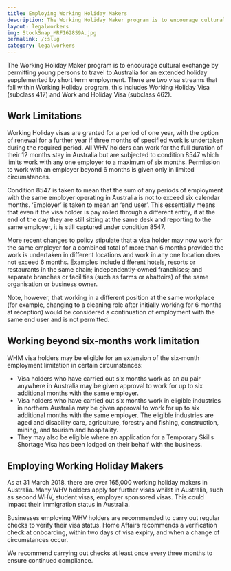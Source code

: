 ```yaml
---
title: Employing Working Holiday Makers
description: The Working Holiday Maker program is to encourage cultural exchange by permitting young persons to travel to Australia for an extended holiday supplemented by short term employment.
layout: legalworkers
img: StockSnap_MRF1628S9A.jpg
permalink: /:slug
category: legalworkers
---
```


The Working Holiday Maker program is to encourage cultural exchange by permitting young persons to travel to Australia for an extended holiday supplemented by short term employment.  There are two visa streams that fall within Working Holiday program, this includes Working Holiday Visa (subclass 417) and Work and Holiday Visa (subclass 462).  

## Work Limitations

Working Holiday visas are granted for a period of one year, with the option of renewal for a further year if three months of specified work is undertaken during the required period. All WHV holders can work for the full duration of their 12 months stay in Australia but are subjected to condition 8547 which limits work with any one employer to a maximum of six months. Permission to work with an employer beyond 6 months is given only in limited circumstances. 

Condition 8547 is taken to mean that the sum of any periods of employment with the same employer operating in Australia is not to exceed six calendar months. ‘Employer’ is taken to mean an ‘end user’. This essentially means that even if the visa holder is pay rolled through a different entity, if at the end of the day they are still sitting at the same desk and reporting to the same employer, it is still captured under condition 8547.

More recent changes to policy stipulate that a visa holder may now work for the same employer for a combined total of more than 6 months provided the work is undertaken in different locations and work in any one location does not exceed 6 months. Examples include different hotels, resorts or restaurants in the same chain; independently-owned franchises; and separate branches or facilities (such as farms or abattoirs) of the same organisation or business owner. 

Note, however, that working in a different position at the same workplace (for example, changing to a cleaning role after initially working for 6 months at reception) would be considered a continuation of employment with the same end user and is not permitted.


## Working beyond six-months work limitation

WHM visa holders may be eligible for an extension of the six-month employment limitation in certain circumstances:

+ Visa holders who have carried out six months work as an au pair anywhere in Australia may be given approval to work for up to six additional months with the same employer.
+ Visa holders who have carried out six months work in eligible industries in northern Australia may be given approval to work for up to six additional months with the same employer. The eligible industries are aged and disability care, agriculture, forestry and fishing, construction, mining, and tourism and hospitality. 
+ They may also be eligible where an application for a Temporary Skills Shortage Visa has been lodged on their behalf with the business. 

## Employing Working Holiday Makers

As at 31 March 2018, there are over 165,000 working holiday makers in Australia.  Many WHV holders apply for further visas whilst in Australia, such as second WHV, student visas, employer sponsored visas. This could impact their immigration status in Australia.

Businesses employing WHV holders are recommended to carry out regular checks to verify their visa status. Home Affairs recommends a verification check at onboarding, within two days of visa expiry, and when a change of circumstances occur.

We recommend carrying out checks at least once every three months to ensure continued compliance. 
